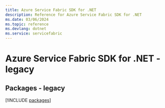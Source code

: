 ```yaml
---
title: Azure Service Fabric SDK for .NET
description: Reference for Azure Service Fabric SDK for .NET
ms.date: 03/06/2024
ms.topic: reference
ms.devlang: dotnet
ms.service: servicefabric
---
```

# Azure Service Fabric SDK for .NET - legacy
## Packages - legacy
[!INCLUDE [packages](service-fabric-index.md)]